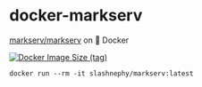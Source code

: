 # docker-markserv

[markserv/markserv](https://github.com/markserv/markserv) on 🐋 Docker

[![Docker Image Size (tag)](https://img.shields.io/docker/image-size/slashnephy/markserv/latest)](https://hub.docker.com/r/slashnephy/markserv)

```shell
docker run --rm -it slashnephy/markserv:latest
```
